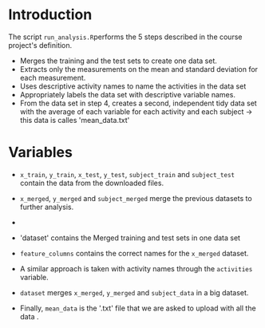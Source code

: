 # Introduction

The script `run_analysis.R`performs the 5 steps described in the course project's definition.

* Merges the training and the test sets to create one data set.
* Extracts only the measurements on the mean and standard deviation for each measurement.
* Uses descriptive activity names to name the activities in the data set
* Appropriately labels the data set with descriptive variable names.
* From the data set in step 4, creates a second, independent tidy data set with the average of each variable for each activity and each subject -> this data is calles 'mean_data.txt'



# Variables

* `x_train`, `y_train`, `x_test`, `y_test`, `subject_train` and `subject_test` contain the data from the downloaded files.
* `x_merged`, `y_merged` and `subject_merged` merge the previous datasets to further analysis.
* 
* 'dataset' contains the Merged training and  test sets in one data set

* `feature_columns` contains the correct names for the `x_merged` dataset.
* A similar approach is taken with activity names through the `activities` variable.
* `dataset` merges `x_merged`, `y_merged` and `subject_data` in a big dataset.
* Finally, `mean_data` is the '.txt' file that we are asked to upload with all the data .
